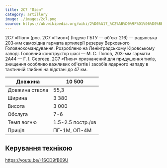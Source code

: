 ```yaml
---
title: 2С7 "Піон"
category: artillery
image: ./images/2c7.png
source: https://uk.wikipedia.org/wiki/2%D0%A17_%C2%AB%D0%9F%D1%96%D0%BE%D0%BD%C2%BB
---
```


2С7 «Піон» (рос. 2С7 «Пион») (Індекс ГБТУ — об'єкт 216) — радянська 203-мм самохідна гармата артилерії резерву Верховного Головнокомандування. Розроблено на Ленінградському Кіровському заводі. Головний конструктор шасі — М. С. Попов, 203-мм гармати 2А44 — Г. І. Сергєєв. 2С7 «Пион» призначений для придушення тилів, знищення особливо важливих об'єктів і засобів ядерного нападу в тактичній глибині на відстані до 47 км. 

Довжина |	10 500
------|------
Довжина ствола | 	55,3
Ширина |	3 380
Висота |	3 000
Обслуга |	7-6
Темп вогню |	1.5-2.5 постр./хв
Приціл |	ПГ-1М, ОП-4М

## Керування технікою

https://youtu.be/-1SCD9fB09U